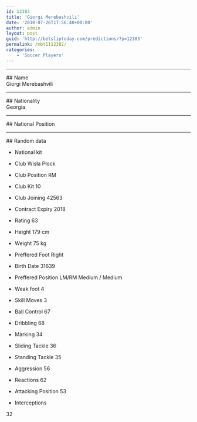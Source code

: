 ```yaml
---
id: 12383
title: 'Giorgi Merebashvili'
date: '2010-07-26T17:56:40+00:00'
author: admin
layout: post
guid: 'http://betsliptoday.com/predictions/?p=12383'
permalink: /mbt1112382/
categories:
    - 'Soccer Players'
---
```


- - - - - -

\## Name  
 Giorgi Merebashvili

- - - - - -

\## Nationality  
 Georgia

- - - - - -

\## National Position

- - - - - -

\## Random data

- National kit
- Club
 Wisła Płock

- Club Position
 RM

- Club Kit
 10

- Club Joining
 42563

- Contract Expiry
 2018

- Rating
 63

- Height
 179 cm

- Weight
 75 kg

- Preffered Foot
 Right

- Birth Date
 31639

- Preffered Position
 LM/RM Medium / Medium

- Weak foot
 4

- Skill Moves
 3

- Ball Control
 67

- Dribbling
 68

- Marking
 34

- Sliding Tackle
 36

- Standing Tackle
 35

- Aggression
 56

- Reactions
 62

- Attacking Position
 53

- Interceptions

 32